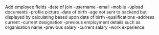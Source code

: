 Add employee fields
-date of join
-username
-email
-mobile
-upload documents
-profile picture
-date of birth
-age not sent to backend but displayed by calculating based upon date of birth
-qualifications
-address current
-current designation
-previous employment details such as organisation name
-previous salary
-current salary
-work experience